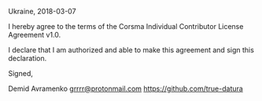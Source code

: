 Ukraine, 2018-03-07

I hereby agree to the terms of the Corsma Individual Contributor License
Agreement v1.0.

I declare that I am authorized and able to make this agreement and sign this
declaration.

Signed,

Demid Avramenko grrrr@protonmail.com https://github.com/true-datura

